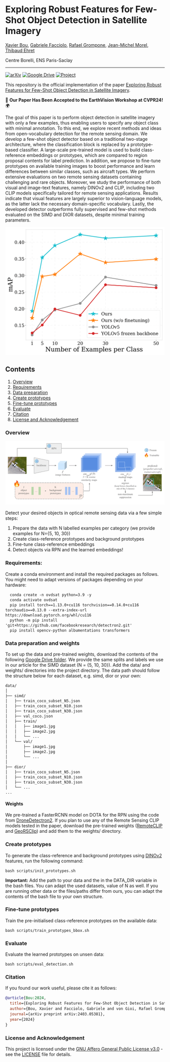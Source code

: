 # Exploring Robust Features for Few-Shot Object Detection in Satellite Imagery

[Xavier Bou](https://www.linkedin.com/in/xavier-bou-hernandez-39b517134/), [Gabriele Facciolo](http://gfacciol.github.io/), [Rafael Grompone](https://scholar.google.fr/citations?user=GLovf4UAAAAJ&hl=en), [Jean-Michel Morel](https://sites.google.com/site/jeanmichelmorelcmlaenscachan/), [Thibaud Ehret](https://tehret.github.io)

Centre Borelli, ENS Paris-Saclay

---

[![arXiv](https://img.shields.io/badge/paper-arxiv-brightgreen)]()
[![Google Drive](https://img.shields.io/badge/files-Google_Drive-blueviolet)](https://drive.google.com/drive/folders/1g3JhJivPlmpCfggAAJoiZPJDOIBeJR5J?usp=sharing)
[![Project](https://img.shields.io/badge/project%20web-github.io-red)]()

This repository is the official implementation of the paper [Exploring Robust Features for Few-Shot Object Detection in Satellite Imagery](https://arxiv.org/abs/2403.05381).

🎉 **Our Paper Has Been Accepted to the EarthVision Workshop at CVPR24!** 🌍

The goal of this paper is to perform object detection in satellite imagery with only a few examples, thus enabling users to specify any object class with minimal annotation. To this end, we explore recent methods and ideas from open-vocabulary detection for the remote sensing domain. We develop a few-shot object detector based on a traditional two-stage architecture, where the classification block is replaced by a prototype-based classifier. A large-scale pre-trained model is used to build class-reference embeddings or prototypes, which are compared to region proposal contents for label prediction. In addition, we propose to fine-tune prototypes on available training images to boost performance and learn differences between similar classes, such as aircraft types. We perform extensive evaluations on two remote sensing datasets containing challenging and rare objects. Moreover, we study the performance of both visual and image-text features, namely DINOv2 and CLIP, including two CLIP models specifically tailored for remote sensing applications. Results indicate that visual features are largely superior to vision-language models, as the latter lack the necessary domain-specific vocabulary. Lastly, the developed detector outperforms fully supervised and few-shot methods evaluated on the SIMD and DIOR datasets, despite minimal training parameters.

![Alt text](./assets/teaser_plot_v3.png)

## Contents

1. [Overview](#Overview)
1. [Requirements](#Requirements)
1. [Data preparation](#Data-preparation)
1. [Create prototypes](#Create-prototypes)
1. [Fine-tune prototypes](#Fine-tune-prototypes)
1. [Evaluate](#Evaluate)
1. [Citation](#Citation)
1. [License and Acknowledgement](#License-and-Acknowledgement)

### Overview
![Alt text](./assets/detector_inference_v1.png)

Detect your desired objects in optical remote sensing data via a few simple steps:
1. Prepare the data with N labelled examples per category (we provide examples for N={5, 10, 30})
1. Create class-reference prototypes and background prototypes
1. Fine-tune class-reference embeddings
1. Detect objects via RPN and the learned embeddings!

### Requirements:
Create a conda environment and install the required packages as follows. You might need to adapt versions of packages depending on your hardware:
```Shell
  conda create -n ovdsat python=3.9 -y
  conda activate ovdsat
  pip install torch==1.13.0+cu116 torchvision==0.14.0+cu116 torchaudio==0.13.0 --extra-index-url https://download.pytorch.org/whl/cu116
  python -m pip install 'git+https://github.com/facebookresearch/detectron2.git'
  pip install opencv-python albumentations transformers
```

### Data preparation and weights
To set up the data and pre-trained weights, download the contents of the following [Google Drive folder](https://drive.google.com/drive/folders/1g3JhJivPlmpCfggAAJoiZPJDOIBeJR5J?usp=sharing). We provide the same splits and labels we use in our article for the SIMD dataset (N = {5, 10, 30}). Add the data/ and weights/ directories into the project directory. The data path should follow the structure below for each dataset, e.g. simd, dior or your own:
```plaintext
data/
│
├── simd/
│   ├── train_coco_subset_N5.json
│   ├── train_coco_subset_N10.json
│   ├── train_coco_subset_N30.json
│   ├── val_coco.json
│   ├── train/
│   │   ├── image1.jpg
│   │   ├── image2.jpg
│   │   └── ...
│   └── val/
│       ├── image1.jpg
│       ├── image2.jpg
│       └── ...
│
├── dior/
│   ├── train_coco_subset_N5.json
│   ├── train_coco_subset_N10.json
│   ├── train_coco_subset_N30.json
│   └── ...
...
```

#### Weights

We pre-trained a FasterRCNN model on DOTA for the RPN using the code from [DroneDetectron2](https://github.com/akhilpm/DroneDetectron2). If you plan to use any of the Remote Sensing CLIP models tested in the paper, download the pre-trained weights ([RemoteCLIP](https://huggingface.co/chendelong/RemoteCLIP/tree/main) and [GeoRSClip](https://huggingface.co/Zilun/GeoRSCLIP)) and add them to the weights/ directory. 

### Create prototypes
To generate the class-reference and background prototypes using [DINOv2](https://github.com/facebookresearch/dinov2) features, run the following command:
```Shell
bash scripts/init_prototypes.sh
```
**Important:** Add the path to your data and the in the DATA_DIR variable in the bash files. You can adapt the used datasets, value of N as well. If you are running other data or the files/paths differ from ours, you can adapt the contents of the bash file to your own structure.

### Fine-tune prototypes
Train the pre-initialised class-reference prototypes on the available data:
```Shell
bash scripts/train_prototypes_bbox.sh
```

### Evaluate
Evaluate the learned prototypes on unsen data:
```Shell
bash scripts/eval_detection.sh
```

### Citation
If you found our work useful, please cite it as follows:
```bibtex
@article{Bou:2024,
  title={Exploring Robust Features for Few-Shot Object Detection in Satellite Imagery},
  author={Bou, Xavier and Facciolo, Gabriele and von Gioi, Rafael Grompone and Morel, Jean-Michel and Ehret, Thibaud},
  journal={arXiv preprint arXiv:2403.05381},
  year={2024}
}
```

### License and Acknowledgement

This project is licensed under the [GNU Affero General Public License v3.0](LICENSE) - see the [LICENSE](LICENSE) file for details.